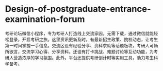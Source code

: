 # Design-of-postgraduate-entrance-examination-forum
考研论坛微信小程序，专为考研人打造线上交流家园。无需下载，通过微信就能轻松登录，开启考研之旅。这里资讯更新及时，有最新招生政策、院校动态，让考生第一时间掌握一手信息。交流区设有经验分享、资料求助等话题板块，考研人可畅所欲言，交流学习心得、分享资料。还设有打卡挑战、难题讨论等互动功能，为考研人营造浓厚的学习氛围。此外，平台还提供考研倒计时等实用工具，助力考生科学备考。 
